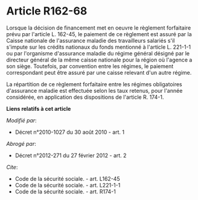 # Article R162-68

Lorsque la décision de financement met en oeuvre le règlement forfaitaire prévu par l'article L. 162-45, le paiement de ce
règlement est assuré par la Caisse nationale de l'assurance maladie des travailleurs salariés s'il s'impute sur les crédits
nationaux du fonds mentionné à l'article L. 221-1-1 ou par l'organisme d'assurance maladie du régime général désigné par le
directeur général de la même caisse nationale pour la région où l'agence a son siège. Toutefois, par convention entre les
régimes, le paiement correspondant peut être assuré par une caisse relevant d'un autre régime. 

La répartition de ce règlement forfaitaire entre les régimes obligatoires d'assurance maladie est effectuée selon les taux
retenus, pour l'année considérée, en application des dispositions de l'article R. 174-1.

**Liens relatifs à cet article**

_Modifié par_:

  - Décret n°2010-1027 du 30 août 2010 - art. 1

_Abrogé par_:

  - Décret n°2012-271 du 27 février 2012 - art. 2

_Cite_:

  - Code de la sécurité sociale. - art. L162-45
  - Code de la sécurité sociale. - art. L221-1-1
  - Code de la sécurité sociale. - art. R174-1
